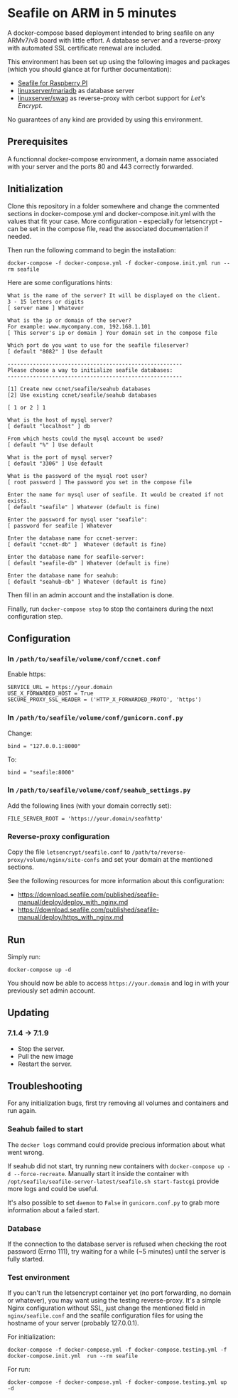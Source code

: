 # Seafile on ARM in 5 minutes

A docker-compose based deployment intended to bring seafile on any ARMv7/v8 board with little effort. A database server and a reverse-proxy with automated SSL certificate renewal are included.

This environment has been set up using the following images and packages (which you should glance at for further documentation):

- [Seafile for Raspberry PI]( https://github.com/haiwen/seafile-rpi )
- [linuxserver/mariadb]( https://hub.docker.com/r/linuxserver/mariadb ) as database server
- [linuxserver/swag]( https://github.com/linuxserver/docker-swag ) as reverse-proxy with cerbot support for _Let's Encrypt_.

No guarantees of any kind are provided by using this environment.

## Prerequisites

A functionnal docker-compose environment, a domain name associated with your server and the ports 80 and 443 correctly forwarded. 

## Initialization

Clone this repository in a folder somewhere and change the commented sections in docker-compose.yml and docker-compose.init.yml with the values that fit your case. More configuration - especially for letsencrypt - can be set in the compose file, read the associated documentation if needed.

Then run the following command to begin the installation:

```
docker-compose -f docker-compose.yml -f docker-compose.init.yml run --rm seafile
```

Here are some configurations hints:

```
What is the name of the server? It will be displayed on the client.
3 - 15 letters or digits
[ server name ] Whatever

What is the ip or domain of the server?
For example: www.mycompany.com, 192.168.1.101
[ This server's ip or domain ] Your domain set in the compose file

Which port do you want to use for the seafile fileserver?
[ default "8082" ] Use default

-------------------------------------------------------
Please choose a way to initialize seafile databases:
-------------------------------------------------------

[1] Create new ccnet/seafile/seahub databases
[2] Use existing ccnet/seafile/seahub databases

[ 1 or 2 ] 1

What is the host of mysql server?
[ default "localhost" ] db

From which hosts could the mysql account be used?
[ default "%" ] Use default

What is the port of mysql server?
[ default "3306" ] Use default

What is the password of the mysql root user?
[ root password ] The password you set in the compose file

Enter the name for mysql user of seafile. It would be created if not exists.
[ default "seafile" ] Whatever (default is fine)

Enter the password for mysql user "seafile":
[ password for seafile ] Whatever

Enter the database name for ccnet-server:
[ default "ccnet-db" ]  Whatever (default is fine)

Enter the database name for seafile-server:
[ default "seafile-db" ] Whatever (default is fine)

Enter the database name for seahub:
[ default "seahub-db" ] Whatever (default is fine)
```

Then fill in an admin account and the installation is done.

Finally, run `docker-compose stop` to stop the containers during the next configuration step.

## Configuration

### In `/path/to/seafile/volume/conf/ccnet.conf` 

Enable https:

```
SERVICE_URL = https://your.domain
USE_X_FORWARDED_HOST = True
SECURE_PROXY_SSL_HEADER = ('HTTP_X_FORWARDED_PROTO', 'https')
```

### In `/path/to/seafile/volume/conf/gunicorn.conf.py`

Change:

`bind = "127.0.0.1:8000"`

To:

`bind = "seafile:8000"`

### In `/path/to/seafile/volume/conf/seahub_settings.py` 

Add the following lines (with your domain correctly set):

```
FILE_SERVER_ROOT = 'https://your.domain/seafhttp'
```

### Reverse-proxy configuration

Copy the file `letsencrypt/seafile.conf` to `/path/to/reverse-proxy/volume/nginx/site-confs` and set your domain at the mentioned sections.

See the following resources for more information about this configuration:

- https://download.seafile.com/published/seafile-manual/deploy/deploy_with_nginx.md
- https://download.seafile.com/published/seafile-manual/deploy/https_with_nginx.md

## Run

Simply run:

```
docker-compose up -d
```

You should now be able to access `https://your.domain` and log in with your previously set admin account.

## Updating

### 7.1.4 -> 7.1.9

- Stop the server.
- Pull the new image
- Restart the server.

## Troubleshooting

For any initialization bugs, first try removing all volumes and containers and run again.

### Seahub failed to start

The `docker logs` command could provide precious information about what went wrong.

If seahub did not start, try running new containers with `docker-compose up -d --force-recreate`. Manually start it inside the container with `/opt/seafile/seafile-server-latest/seafile.sh start-fastcgi` provide more logs and could be useful.

It's also possible to set `daemon` to `False` in `gunicorn.conf.py` to grab more information about a failed start.

### Database

If the connection to the database server is refused when checking the root password (Errno 111), try waiting for a while (~5 minutes) until the server is fully started.

### Test environment

If you can't run the letsencrypt container yet (no port forwarding, no domain or whatever), you may want using the testing reverse-proxy. It's a simple Nginx configuration without SSL, just change the mentioned field in `nginx/seafile.conf` and the seafile configuration files for using the hostname of your server (probably 127.0.0.1).

For initialization:

```
docker-compose -f docker-compose.yml -f docker-compose.testing.yml -f docker-compose.init.yml  run --rm seafile
```

For run:

```
docker-compose -f docker-compose.yml -f docker-compose.testing.yml up -d
```
